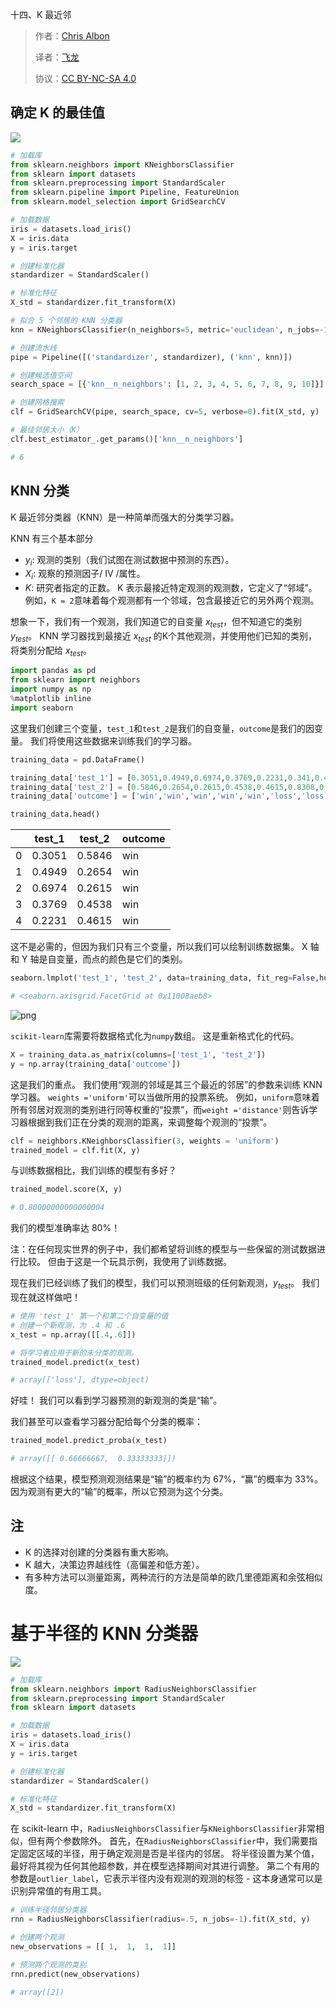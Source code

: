 十四、K 最近邻

> 作者：[Chris Albon](https://chrisalbon.com/)
> 
> 译者：[飞龙](https://github.com/wizardforcel)
> 
> 协议：[CC BY-NC-SA 4.0](http://creativecommons.org/licenses/by-nc-sa/4.0/)

## 确定 K 的最佳值

![](img/cd28dcfca524b96afc6ddf81d6f0c298.jpg)

```py
# 加载库
from sklearn.neighbors import KNeighborsClassifier
from sklearn import datasets
from sklearn.preprocessing import StandardScaler
from sklearn.pipeline import Pipeline, FeatureUnion
from sklearn.model_selection import GridSearchCV

# 加载数据
iris = datasets.load_iris()
X = iris.data
y = iris.target

# 创建标准化器
standardizer = StandardScaler()

# 标准化特征
X_std = standardizer.fit_transform(X)

# 拟合 5 个邻居的 KNN 分类器
knn = KNeighborsClassifier(n_neighbors=5, metric='euclidean', n_jobs=-1).fit(X_std, y)

# 创建流水线
pipe = Pipeline([('standardizer', standardizer), ('knn', knn)])

# 创建候选值空间
search_space = [{'knn__n_neighbors': [1, 2, 3, 4, 5, 6, 7, 8, 9, 10]}]

# 创建网格搜索
clf = GridSearchCV(pipe, search_space, cv=5, verbose=0).fit(X_std, y)

# 最佳邻居大小（K）
clf.best_estimator_.get_params()['knn__n_neighbors']

# 6 
```

## KNN 分类

K 最近邻分类器（KNN）是一种简单而强大的分类学习器。

KNN 有三个基本部分

*   $y_i$: 观测的类别（我们试图在测试数据中预测的东西）。
*   $X_i$: 观察的预测因子/ IV /属性。
*   $K$: 研究者指定的正数。 K 表示最接近特定观测的观测数，它定义了“邻域”。 例如，`K = 2`意味着每个观测都有一个邻域，包含最接近它的另外两个观测。

想象一下，我们有一个观测，我们知道它的自变量 $x_{test}$，但不知道它的类别 $y_{test}$。 KNN 学习器找到最接近 $x_{test}$ 的K个其他观测，并使用他们已知的类别，将类别分配给 $x_{test}$。

```py
import pandas as pd
from sklearn import neighbors
import numpy as np
%matplotlib inline  
import seaborn
```

这里我们创建三个变量，`test_1`和`test_2`是我们的自变量，`outcome`是我们的因变量。 我们将使用这些数据来训练我们的学习器。

```py
training_data = pd.DataFrame()

training_data['test_1'] = [0.3051,0.4949,0.6974,0.3769,0.2231,0.341,0.4436,0.5897,0.6308,0.5]
training_data['test_2'] = [0.5846,0.2654,0.2615,0.4538,0.4615,0.8308,0.4962,0.3269,0.5346,0.6731]
training_data['outcome'] = ['win','win','win','win','win','loss','loss','loss','loss','loss']

training_data.head()
```

|  | test_1 | test_2 | outcome |
| --- | --- | --- | --- |
| 0 | 0.3051 | 0.5846 | win |
| 1 | 0.4949 | 0.2654 | win |
| 2 | 0.6974 | 0.2615 | win |
| 3 | 0.3769 | 0.4538 | win |
| 4 | 0.2231 | 0.4615 | win |

这不是必需的，但因为我们只有三个变量，所以我们可以绘制训练数据集。 X 轴和 Y 轴是自变量，而点的颜色是它们的类别。

```py
seaborn.lmplot('test_1', 'test_2', data=training_data, fit_reg=False,hue="outcome", scatter_kws={"marker": "D","s": 100})

# <seaborn.axisgrid.FacetGrid at 0x11008aeb8> 
```

![png](https://chrisalbon.com/machine_learning/nearest_neighbors/k-nearest_neighbors_classifer/k-nearest_neighbors_classifer_9_1.png)

`scikit-learn`库需要将数据格式化为`numpy`数组。 这是重新格式化的代码。

```py
X = training_data.as_matrix(columns=['test_1', 'test_2'])
y = np.array(training_data['outcome'])
```

这是我们的重点。 我们使用“观测的邻域是其三个最近的邻居”的参数来训练 KNN 学习器。 `weights ='uniform'`可以当做所用的投票系统。 例如，`uniform`意味着所有邻居对观测的类别进行同等权重的“投票”，而`weight ='distance'`则告诉学习器根据到我们正在分类的观测的距离，来调整每个观测的“投票”。

```py
clf = neighbors.KNeighborsClassifier(3, weights = 'uniform')
trained_model = clf.fit(X, y)
```

与训练数据相比，我们训练的模型有多好？

```py
trained_model.score(X, y)

# 0.80000000000000004 
```

我们的模型准确率达 80%！

注：在任何现实世界的例子中，我们都希望将训练的模型与一些保留的测试数据进行比较。 但由于这是一个玩具示例，我使用了训练数据。

现在我们已经训练了我们的模型，我们可以预测班级的任何新观测，$y_{test}$。 我们现在就这样做吧！

```py
# 使用 'test_1' 第一个和第二个自变量的值
# 创建一个新观测，为 .4 和 .6
x_test = np.array([[.4,.6]])

# 将学习者应用于新的未分类的观测。
trained_model.predict(x_test)

# array(['loss'], dtype=object) 
```

好哇！ 我们可以看到学习器预测的新观测的类是“输”。

我们甚至可以查看学习器分配给每个分类的概率：

```py
trained_model.predict_proba(x_test)

# array([[ 0.66666667,  0.33333333]]) 
```

根据这个结果，模型预测观测结果是“输”的概率约为  67%，“赢”的概率为 33%。 因为观测有更大的“输”的概率，所以它预测为这个分类。

## 注

*   K 的选择对创建的分类器有重大影响。
*   K 越大，决策边界越线性（高偏差和低方差）。
*   有多种方法可以测量距离，两种流行的方法是简单的欧几里德距离和余弦相似度。

# 基于半径的 KNN 分类器

![](img/371afefc20188fb5874a852c50bce6c5.jpg)
 
```py
# 加载库
from sklearn.neighbors import RadiusNeighborsClassifier
from sklearn.preprocessing import StandardScaler
from sklearn import datasets

# 加载数据
iris = datasets.load_iris()
X = iris.data
y = iris.target

# 创建标准化器
standardizer = StandardScaler()

# 标准化特征
X_std = standardizer.fit_transform(X)
```

在 scikit-learn 中，`RadiusNeighborsClassifier`与`KNeighborsClassifier`非常相似，但有两个参数除外。 首先，在`RadiusNeighborsClassifier`中，我们需要指定固定区域的半径，用于确定观测是否是半径内的邻居。 将半径设置为某个值，最好将其视为任何其他超参数，并在模型选择期间对其进行调整。 第二个有用的参数是`outlier_label`，它表示半径内没有观测的观测的标签 - 这本身通常可以是识别异常值的有用工具。

```py
# 训练半径邻居分类器
rnn = RadiusNeighborsClassifier(radius=.5, n_jobs=-1).fit(X_std, y)

# 创建两个观测
new_observations = [[ 1,  1,  1,  1]]

# 预测两个观测的类别
rnn.predict(new_observations)

# array([2]) 
```